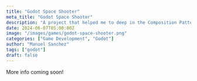 ```yaml
---
title: "Godot Space Shooter"
meta_title: "Godot Space Shooter"
description: "A project that helped me to deep in the Composition Pattern"
date: 2024-06-07T05:00:00Z
image: "/images/games/godot-space-shooter.png"
categories: ["Game Development", "Godot"]
author: "Manuel Sanchez"
tags: ["godot"]
draft: false
---
```


More info coming soon!
